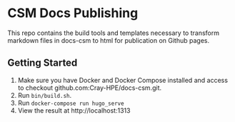 # CSM Docs Publishing
This repo contains the build tools and templates necessary to transform markdown files in docs-csm to html for publication on Github pages.

## Getting Started
1. Make sure you have Docker and Docker Compose installed and access to checkout github.com:Cray-HPE/docs-csm.git.
1. Run `bin/build.sh`.
1. Run `docker-compose run hugo_serve`
1. View the result at http://localhost:1313
